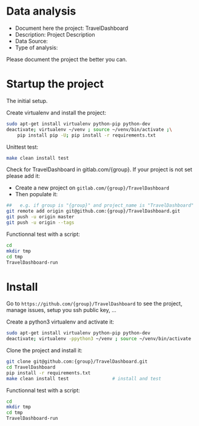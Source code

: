 # Data analysis
- Document here the project: TravelDashboard
- Description: Project Description
- Data Source:
- Type of analysis:

Please document the project the better you can.

# Startup the project

The initial setup.

Create virtualenv and install the project:
```bash
sudo apt-get install virtualenv python-pip python-dev
deactivate; virtualenv ~/venv ; source ~/venv/bin/activate ;\
    pip install pip -U; pip install -r requirements.txt
```

Unittest test:
```bash
make clean install test
```

Check for TravelDashboard in gitlab.com/{group}.
If your project is not set please add it:

- Create a new project on `gitlab.com/{group}/TravelDashboard`
- Then populate it:

```bash
##   e.g. if group is "{group}" and project_name is "TravelDashboard"
git remote add origin git@github.com:{group}/TravelDashboard.git
git push -u origin master
git push -u origin --tags
```

Functionnal test with a script:

```bash
cd
mkdir tmp
cd tmp
TravelDashboard-run
```

# Install

Go to `https://github.com/{group}/TravelDashboard` to see the project, manage issues,
setup you ssh public key, ...

Create a python3 virtualenv and activate it:

```bash
sudo apt-get install virtualenv python-pip python-dev
deactivate; virtualenv -ppython3 ~/venv ; source ~/venv/bin/activate
```

Clone the project and install it:

```bash
git clone git@github.com:{group}/TravelDashboard.git
cd TravelDashboard
pip install -r requirements.txt
make clean install test                # install and test
```
Functionnal test with a script:

```bash
cd
mkdir tmp
cd tmp
TravelDashboard-run
```
